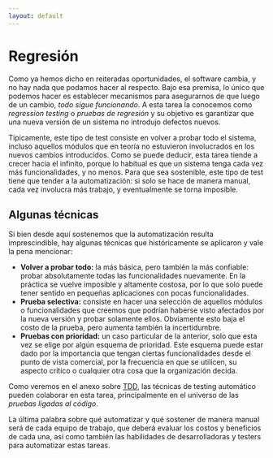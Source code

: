 ```yaml
---
layout: default
---
```


# Regresión

Como ya hemos dicho en reiteradas oportunidades, el software cambia, y no hay nada que podamos hacer al respecto. Bajo esa premisa, lo único que podemos hacer es establecer mecanismos para asegurarnos de que luego de un cambio, _todo sigue funcionando_. A esta tarea la conocemos como _regression testing_ o _pruebas de regresión_ y su objetivo es garantizar que una nueva versión de un sistema no introdujo defectos nuevos.

Típicamente, este tipo de test consiste en volver a probar todo el sistema, incluso aquellos módulos que en teoría no estuvieron involucrados en los nuevos cambios introducidos. Como se puede deducir, esta tarea tiende a crecer hacia el infinito, porque lo habitual es que un sistema tenga cada vez más funcionalidades, y no menos. Para que sea sostenible, este tipo de test tiene que tender a la automatización: si solo se hace de manera manual, cada vez involucra más trabajo, y eventualmente se torna imposible.

## Algunas técnicas

Si bien desde aquí sostenemos que la automatización resulta imprescindible, hay algunas técnicas que históricamente se aplicaron y vale la pena mencionar:

* **Volver a probar todo:** la más básica, pero también la más confiable: probar absolutamente todas las funcionalidades nuevamente. En la práctica se vuelve imposible y altamente costosa, por lo que solo puede tener sentido en pequeñas aplicaciones con pocas funcionalidades.
* **Prueba selectiva:** consiste en hacer una selección de aquellos módulos o funcionalidades que creemos que podrían haberse visto afectados por la nueva versión y probar solamente ellos. Obviamente esto baja el costo de la prueba, pero aumenta también la incertidumbre.
* **Pruebas con prioridad:** un caso particular de la anterior, solo que esta vez se elige por algún esquema de prioridad. Este esquema puede estar dado por la importancia que tengan ciertas funcionalidades desde el punto de vista comercial, por la frecuencia en que se utilicen, su aspecto crítico o cualquier otra cosa que la organización decida.

Como veremos en el anexo sobre [TDD](./tdd), las técnicas de testing automático pueden colaborar en esta tarea, principalmente en el universo de las _pruebas ligadas al código_. 

La última palabra sobre qué automatizar y qué sostener de manera manual será de cada equipo de trabajo, que deberá evaluar los costos y beneficios de cada una, así como también las habilidades de desarrolladoras y testers para automatizar estas tareas.
